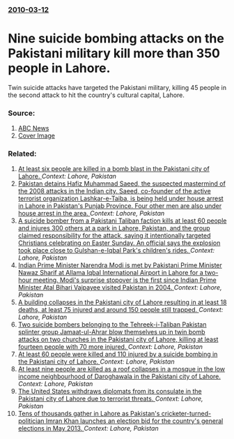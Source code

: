 ### [2010-03-12](/news/2010/03/12/index.md)

# Nine suicide bombing attacks on the Pakistani military kill more than 350 people in Lahore. 

Twin suicide attacks have targeted the Pakistani military, killing 45 people in the second attack to hit the country&#039;s cultural capital, Lahore.


### Source:

1. [ABC News](http://www.abc.net.au/news/stories/2010/03/12/2844698.htm?section=justin)
1. [Cover Image](http://www.abc.net.au/news/image/360322-1x1-700x700.jpg)

### Related:

1. [At least six people are killed in a bomb blast in the Pakistani city of Lahore. ](/news/2017/02/23/at-least-six-people-are-killed-in-a-bomb-blast-in-the-pakistani-city-of-lahore.md) _Context: Lahore, Pakistan_
2. [Pakistan detains Hafiz Muhammad Saeed, the suspected mastermind of the 2008 attacks in the Indian city. Saeed, co-founder of the active terrorist organization Lashkar-e-Taiba, is being held under house arrest in Lahore in Pakistan's Punjab Province. Four other men are also under house arrest in the area. ](/news/2017/01/31/pakistan-detains-hafiz-muhammad-saeed-the-suspected-mastermind-of-the-2008-attacks-in-the-indian-city-saeed-co-founder-of-the-active-terr.md) _Context: Lahore, Pakistan_
3. [ A suicide bomber from a Pakistani Taliban faction kills at least 60 people and injures 300 others at a park in Lahore, Pakistan, and the group claimed responsibility for the attack, saying it intentionally targeted Christians celebrating on Easter Sunday. An official says the explosion took place close to Gulshan-e-Iqbal Park's children's rides. ](/news/2016/03/27/a-suicide-bomber-from-a-pakistani-taliban-faction-kills-at-least-60-people-and-injures-300-others-at-a-park-in-lahore-pakistan-and-the-gr.md) _Context: Lahore, Pakistan_
4. [Indian Prime Minister Narendra Modi is met by Pakistani Prime Minister Nawaz Sharif at Allama Iqbal International Airport in Lahore for a two-hour meeting. Modi's surprise stopover is the first since Indian Prime Minister Atal Bihari Vajpayee visited Pakistan in 2004. ](/news/2015/12/25/indian-prime-minister-narendra-modi-is-met-by-pakistani-prime-minister-nawaz-sharif-at-allama-iqbal-international-airport-in-lahore-for-a-tw.md) _Context: Lahore, Pakistan_
5. [A building collapses in the Pakistani city of Lahore resulting in at least 18 deaths, at least 75 injured and around 150 people still trapped. ](/news/2015/11/4/a-building-collapses-in-the-pakistani-city-of-lahore-resulting-in-at-least-18-deaths-at-least-75-injured-and-around-150-people-still-trappe.md) _Context: Lahore, Pakistan_
6. [Two suicide bombers belonging to the Tehreek-i-Taliban Pakistan splinter group Jamaat-ul-Ahrar blow themselves up in twin bomb attacks on two churches in the Pakistani city of Lahore, killing at least fourteen people with 70 more injured. ](/news/2015/03/15/two-suicide-bombers-belonging-to-the-tehreek-i-taliban-pakistan-splinter-group-jamaat-ul-ahrar-blow-themselves-up-in-twin-bomb-attacks-on-tw.md) _Context: Lahore, Pakistan_
7. [At least 60 people were killed and 110 injured by a suicide bombing in the Pakistani city of Lahore. ](/news/2014/11/2/at-least-60-people-were-killed-and-110-injured-by-a-suicide-bombing-in-the-pakistani-city-of-lahore.md) _Context: Lahore, Pakistan_
8. [At least nine people are killed as a roof collapses in a mosque in the low income neighbourhood of Daroghawala in the Pakistani city of Lahore. ](/news/2014/09/9/at-least-nine-people-are-killed-as-a-roof-collapses-in-a-mosque-in-the-low-income-neighbourhood-of-daroghawala-in-the-pakistani-city-of-laho.md) _Context: Lahore, Pakistan_
9. [The United States withdraws diplomats from its consulate in the Pakistani city of Lahore due to terrorist threats. ](/news/2013/08/9/the-united-states-withdraws-diplomats-from-its-consulate-in-the-pakistani-city-of-lahore-due-to-terrorist-threats.md) _Context: Lahore, Pakistan_
10. [Tens of thousands gather in Lahore as Pakistan's cricketer-turned-politician Imran Khan launches an election bid for the country's general elections in May 2013. ](/news/2013/03/24/tens-of-thousands-gather-in-lahore-as-pakistan-s-cricketer-turned-politician-imran-khan-launches-an-election-bid-for-the-country-s-general-e.md) _Context: Lahore, Pakistan_
